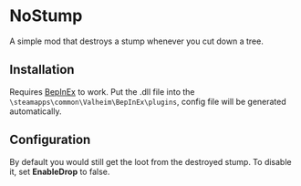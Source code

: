 # NoStump
A simple mod that destroys a stump whenever you cut down a tree.

## Installation
Requires [BepInEx](https://valheim.thunderstore.io/package/denikson/BepInExPack_Valheim/) to work. Put the .dll file into the `\steamapps\common\Valheim\BepInEx\plugins`, config file will be generated automatically.

## Configuration
By default you would still get the loot from the destroyed stump. To disable it, set **EnableDrop** to false.